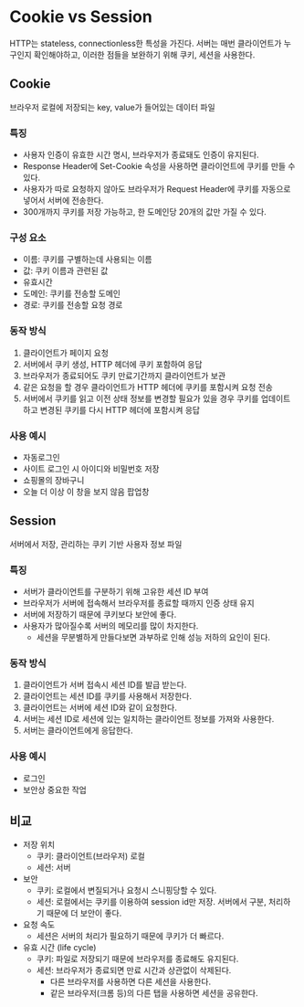 # Cookie vs Session

HTTP는 stateless, connectionless한 특성을 가진다. 서버는 매번 클라이언트가 누구인지 확인해야하고, 이러한 점들을 보완하기 위해 쿠키, 세션을 사용한다.

## Cookie

브라우저 로컬에 저장되는 key, value가 들어있는 데이터 파일

### 특징

- 사용자 인증이 유효한 시간 명시, 브라우저가 종료돼도 인증이 유지된다.
- Response Header에 Set-Cookie 속성을 사용하면 클라이언트에 쿠키를 만들 수 있다.
- 사용자가 따로 요청하지 않아도 브라우저가 Request Header에 쿠키를 자동으로 넣어서 서버에 전송한다.
- 300개까지 쿠키를 저장 가능하고, 한 도메인당 20개의 값만 가질 수 있다.

### 구성 요소

- 이름: 쿠키를 구별하는데 사용되는 이름
- 값: 쿠키 이름과 관련된 값
- 유효시간
- 도메인: 쿠키를 전송할 도메인
- 경로: 쿠키를 전송할 요청 경로

### 동작 방식

1. 클라이언트가 페이지 요청
2. 서버에서 쿠키 생성, HTTP 헤더에 쿠키 포함하여 응답
3. 브라우저가 종료되어도 쿠키 만료기간까지 클라이언트가 보관
4. 같은 요청을 할 경우 클라이언트가 HTTP 헤더에 쿠키를 포함시켜 요청 전송
5. 서버에서 쿠키를 읽고 이전 상태 정보를 변경할 필요가 있을 경우 쿠키를 업데이트하고 변경된 쿠키를 다시 HTTP 헤더에 포함시켜 응답

### 사용 예시

- 자동로그인
- 사이트 로그인 시 아이디와 비밀번호 저장
- 쇼핑몰의 장바구니
- 오늘 더 이상 이 창을 보지 않음 팝업창

## Session

서버에서 저장, 관리하는 쿠키 기반 사용자 정보 파일

### 특징

- 서버가 클라이언트를 구분하기 위해 고유한 세션 ID 부여
- 브라우저가 서버에 접속해서 브라우저를 종료할 때까지 인증 상태 유지
- 서버에 저장하기 때문에 쿠키보다 보안에 좋다.
- 사용자가 많아질수록 서버의 메모리를 많이 차지한다.
    - 세션을 무분별하게 만들다보면 과부하로 인해 성능 저하의 요인이 된다.

### 동작 방식

1. 클라이언트가 서버 접속시 세션 ID를 발급 받는다.
2. 클라이언트는 세션 ID를 쿠키를 사용해서 저장한다.
3. 클라이언트는 서버에 세션 ID와 같이 요청한다.
4. 서버는 세션 ID로 세션에 있는 일치하는 클라이언트 정보를 가져와 사용한다.
5. 서버는 클라이언트에게 응답한다.

### 사용 예시

- 로그인
- 보안상 중요한 작업

## 비교

- 저장 위치
    - 쿠키: 클라이언트(브라우저) 로컬
    - 세션: 서버
- 보안
    - 쿠키: 로컬에서 변질되거나 요청시 스니핑당할 수 있다.
    - 세션: 로컬에서는 쿠키를 이용하여 session id만 저장. 서버에서 구분, 처리하기 때문에 더 보안이 좋다.
- 요청 속도
    - 세션은 서버의 처리가 필요하기 때문에 쿠키가 더 빠르다.
- 유효 시간 (life cycle)
    - 쿠키: 파일로 저장되기 때문에 브라우저를 종료해도 유지된다.
    - 세션: 브라우저가 종료되면 만료 시간과 상관없이 삭제된다.
        - 다른 브라우저를 사용하면 다른 세션을 사용한다.
        - 같은 브라우저(크롬 등)의 다른 탭을 사용하면 세션을 공유한다.
